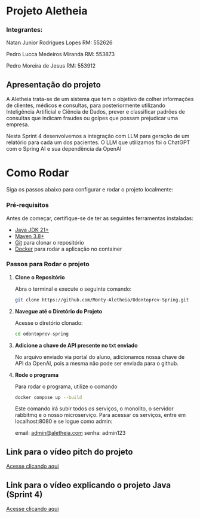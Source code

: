 # Projeto Aletheia

### Integrantes:

Natan Junior Rodrigues Lopes   RM: 552626

Pedro Lucca Medeiros Miranda   RM: 553873

Pedro Moreira de Jesus         RM: 553912

## Apresentação do projeto

A Aletheia trata-se de um sistema que tem
o objetivo de colher informações de clientes,
médicos e consultas, para posteriormente utilizando
Inteligência Artificial e Ciência de Dados,
prever e classificar padrões de consultas que
indicam fraudes ou golpes que possam prejudicar
uma empresa.

Nesta Sprint 4 desenvolvemos a integração com LLM
para geração de um relatório para cada um dos pacientes.
O LLM que utilizamos foi o ChatGPT com o Spring AI e sua 
dependência da OpenAI

# Como Rodar

Siga os passos abaixo para configurar e rodar o projeto localmente:

### Pré-requisitos

Antes de começar, certifique-se de ter as seguintes ferramentas instaladas:

- [Java JDK 21+](https://www.oracle.com/java/technologies/javase-jdk21-downloads.html)
- [Maven 3.8+](https://maven.apache.org/download.cgi)
- [Git](https://git-scm.com/) para clonar o repositório
- [Docker](https://www.docker.com/products/docker-desktop/) para rodar a aplicação no container

### Passos para Rodar o projeto

1. **Clone o Repositório**

   Abra o terminal e execute o seguinte comando:

   ```bash
   git clone https://github.com/Monty-Aletheia/Odontoprev-Spring.git
   ```

2. **Navegue até o Diretório do Projeto**

   Acesse o diretório clonado:

   ```bash
   cd odontoprev-spring
   ```
   
3. **Adicione a chave de API presente no txt enviado**
   
   No arquivo enviado via portal do aluno, adicionamos nossa 
   chave de API da OpenAI, pois a mesma não pode ser enviada para o github.


4. **Rode o programa**

   Para rodar o programa, utilize o comando 

   ```bash
   docker compose up --build
   ```

   Este comando irá subir todos os serviços, o monolito, o servidor rabbitmq e o nosso microserviço. 
   Para acessar os serviços, entre em localhost:8080 e se logue como admin:
   
   email: admin@aletheia.com
   senha: admin123


## Link para o vídeo pitch do projeto

[Acesse clicando aqui](https://youtu.be/MHIPHuJgK2s)

## Link para o vídeo explicando o projeto Java (Sprint 4)
[Acesse clicando aqui]()
